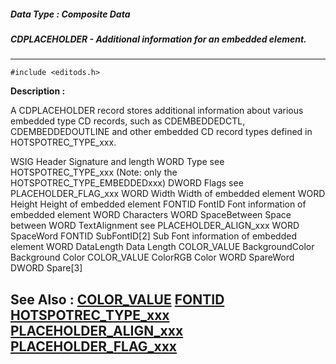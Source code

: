 ##### Data Type : Composite Data
##### CDPLACEHOLDER - Additional information for an embedded element.
---
```
#include <editods.h>
```
**Description :**

A CDPLACEHOLDER record stores additional information about various embedded 
type CD records, such as CDEMBEDDEDCTL, CDEMBEDDEDOUTLINE and other embedded CD 
record types defined in HOTSPOTREC_TYPE_xxx.

WSIG   Header   Signature and length
WORD   Type   see HOTSPOTREC_TYPE_xxx (Note: only the 
HOTSPOTREC_TYPE_EMBEDDEDxxx)
DWORD  Flags   see PLACEHOLDER_FLAG_xxx
WORD   Width   Width of embedded element
WORD   Height   Height of embedded element
FONTID  FontID   Font information of embedded element
WORD   Characters
WORD   SpaceBetween  Space between
WORD   TextAlignment  see PLACEHOLDER_ALIGN_xxx
WORD   SpaceWord
FONTID  SubFontID[2]  Sub Font information of embedded element
WORD   DataLength  Data Length
COLOR_VALUE BackgroundColor Background Color
COLOR_VALUE ColorRGB  Color 
WORD   SpareWord
DWORD  Spare[3]



**See Also :**
[COLOR_VALUE](/domino-c-api-docs/reference/Data/COLOR_VALUE)
[FONTID](/domino-c-api-docs/reference/Data/FONTID)
[HOTSPOTREC_TYPE_xxx](/domino-c-api-docs/reference/Symb/HOTSPOTREC_TYPE_xxx)
[PLACEHOLDER_ALIGN_xxx](/domino-c-api-docs/reference/Symb/PLACEHOLDER_ALIGN_xxx)
[PLACEHOLDER_FLAG_xxx](/domino-c-api-docs/reference/Symb/PLACEHOLDER_FLAG_xxx)
---
